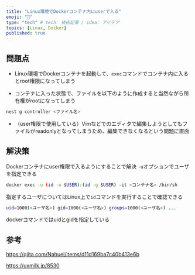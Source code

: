 ```yaml
---
title: "Linux環境でDockerコンテナ内にuserで入る"
emoji: "👀"
type: "tech" # tech: 技術記事 / idea: アイデア
topics: [Linux, Docker]
published: true
---
```


## 問題点

- Linux環境でDockerコンテナを起動して、`exec`コマンドでコンテナ内に入るとroot権限になってしまう

- コンテナに入った状態で、ファイルを以下のように作成すると当然ながら所有権がrootになってしまう
```sh
nest g controller <ファイル名>
```

- （user権限で使用している）Vimなどでのエディタで編集しようとしてもファイルがreadonlyとなってしまうため、編集できなくなるという問題に直面

## 解決策

Dockerコンテナにuser権限で入るようにすることで解決
`-u`オプションでユーザを指定できる

```sh
docker exec -u (id -u $USER):(id -g $USER) -it <コンテナ名> /bin/sh
```

指定するユーザについてはLinux上で`id`コマンドを実行することで確認できる


```sh
uid=1000(<ユーザ名>) gid=1000(<ユーザ名>) groups=1000(<ユーザ名>) ...
```

dockerコマンドではuidとgidを指定している

## 参考

https://qiita.com/Nahuel/items/d11d169ba7c40b413e6b

https://uxmilk.jp/8530
